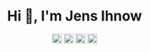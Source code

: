 <h1 align="center">Hi 👋, I'm Jens Ihnow</h1>

<p align="center"> 
<a href="https://twitter.com/jihnow" target="blank"><img align="center" src="https://cdn.jsdelivr.net/npm/simple-icons@3.0.1/icons/twitter.svg" alt="jihnow" height="20" width="20" /></a>
<a href="https://linkedin.com/in/jensihnow" target="blank"><img align="center" src="https://cdn.jsdelivr.net/npm/simple-icons@3.0.1/icons/linkedin.svg" alt="jensihnow" height="20" width="20" /></a>
<a href="https://instagram.com/jensihnow" target="blank"><img align="center" src="https://cdn.jsdelivr.net/npm/simple-icons@3.0.1/icons/instagram.svg" alt="jensihnow" height="20" width="20" /></a>
<a href="https://medium.com/@jens.ihnow" target="blank"><img align="center" src="https://cdn.jsdelivr.net/npm/simple-icons@3.0.1/icons/medium.svg" alt="@jens.ihnow" height="20" width="20" /></a>
</p>